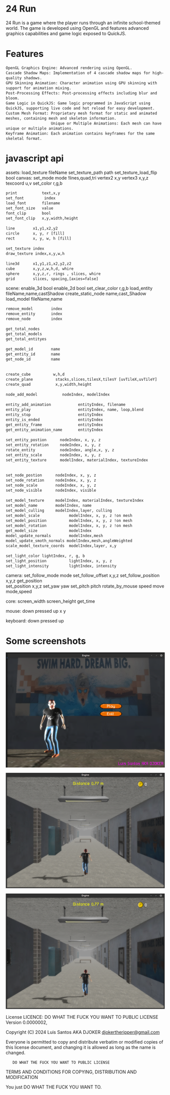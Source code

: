 
# 24 Run

24 Run is a game where the player runs through an infinite school-themed world. The game is developed using OpenGL and features advanced graphics capabilities and game logic exposed to QuickJS.

# Features
    OpenGL Graphics Engine: Advanced rendering using OpenGL.
    Cascade Shadow Maps: Implementation of 4 cascade shadow maps for high-quality shadows.
    GPU Skinning Animation: Character animation using GPU skinning with support for animation mixing.
    Post-Processing Effects: Post-processing effects including blur and bloom.
    Game Logic in QuickJS: Game logic programmed in JavaScript using QuickJS, supporting live code and hot reload for easy development.
    Custom Mesh Format: Proprietary mesh format for static and animated meshes, containing mesh and skeleton information.
                        Unique or Multiple Animations: Each mesh can have unique or multiple animations.
    Keyframe Animation: Each animation contains keyframes for the same skeletal format.

# javascript api

assets:
    load_texture            fileName
    set_texture_path        path
    set_texture_load_flip   bool
canvas:
    set_mode    mode !lines,quad,tri 
    vertex2    x,y
    vertex3    x,y,z
    texcoord   u,v 
    set_color   r,g,b



    print           text,x,y 
    set_font         index 
    load_font       filename
    set_font_size   value
    font_clip       bool
    set_font_clip   x,y,width,height

    line        x1,y1,x2,y2
    circle      x, y, r [fill]
    rect        x, y, w, h [fill]
   
    set_texture index 
    draw_texture index,x,y,w,h   

    line3d      x1,y1,z1,x2,y2,z2
    cube        x,y,z,w,h,d, whire
    sphere      x,y,z,r, rings , slices, whire
    grid        slices, spacing,[axies=false]


scene:
    enable_3d           bool 
    enable_2d           bool
    set_clear_color     r,g,b
    load_entity         fileName,name,castShadow
    create_static_node   name,cast_Shadow
    load_model          fileName,name

    remove_model        index
    remove_entity       index
    remove_node         index 

    get_total_nodes     
    get_total_models
    get_total_entityes

    get_model_id        name 
    get_entity_id       name 
    get_node_id         name 


    create_cube          w,h,d
    create_plane          stacks,slices,tilesX,tilesY [uvTileX,uvTileY] 
    create_quad           x,y,width,height

    node_add_model           nodeIndex, modelIndex  
    
    entity_add_animation            entityIndex, filename
    entity_play                     entityIndex, name, loop,blend
    entity_stop                     entityIndex
    entity_is_ended                 entityIndex
    get_entity_frame                entityIndex
    get_entity_animation_name       entityIndex

    set_entity_postion      nodeIndex, x, y, z
    set_entity_rotation     nodeIndex, x, y, z
    rotate_entity           nodeIndex, angle,x, y, z
    set_entity_scale        nodeIndex, x, y, z
    set_entity_texture      modelIndex, materialIndex, textureIndex


    set_node_postion      nodeIndex, x, y, z
    set_node_rotation     nodeIndex, x, y, z
    set_node_scale        nodeIndex, x, y, z
    set_node_visible      nodeIndex, visible

    set_model_texture     modelIndex, materialIndex, textureIndex
    set_model_name        modelIndex, name
    set_model_culling     modelIndex,layer, culling
    set_model_scale             modelIndex, x, y, z !on mesh 
    set_model_position          modelIndex, x, y, z !on mesh
    set_model_rotation          modelIndex, x, y, z !on mesh
    get_model_size              modelIndex 
    model_update_normals        modelIndex,mesh
    model_update_smoth_normals modelIndex,mesh,angleWeighted
    scale_model_texture_coords  modelIndex,layer, x,y

    set_light_color lightIndex, r, g, b
    set_light_position          lightIndex, x, y, z
    set_light_intensity         lightIndex, intensity

camera:
    set_follow_mode             mode 
    set_follow_offset           x,y,z
    set_follow_position         x,y,z
    get_position                
    set_position                x,y,z
    set_yaw                         yaw
    set_pitch                       pitch
    rotate_by_mouse                 speed 
    move                            mode,speed


core:
    screen_width 
    screen_height 
    get_time 

mouse:
    down 
    pressed
    up 
    x
    y

keyboard:
    down 
    pressed
    up 


# Some screenshots
![image](images/1.png)

![image](images/2.png)

![image](images/2.png)

License
LICENCE: DO WHAT THE FUCK YOU WANT TO PUBLIC LICENSE Version 0.0000002,

Copyright (C) 2024 Luis Santos AKA DJOKER djokertheripper@gmail.com

Everyone is permitted to copy and distribute verbatim or modified copies of this license document, and changing it is allowed as long as the name is changed.

       DO WHAT THE FUCK YOU WANT TO PUBLIC LICENSE
TERMS AND CONDITIONS FOR COPYING, DISTRIBUTION AND MODIFICATION

You just DO WHAT THE FUCK YOU WANT TO.